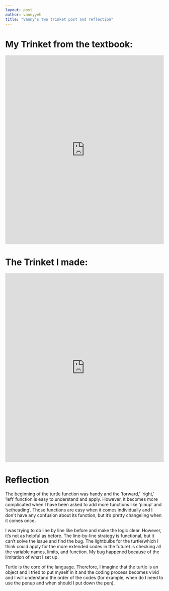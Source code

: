 ```yaml
---
layout: post
author: vannyyeh
title: "Vanny's two trinket post and reflection"
---
```



# My Trinket from the textbook:

<iframe src="https://trinket.io/embed/python/0c37ef0223" width="100%" height="600" frameborder="0" marginwidth="0" marginheight="0" allowfullscreen></iframe>


# The Trinket I made:

<iframe src="https://trinket.io/embed/python/c07b7caf83" width="100%" height="600" frameborder="0" marginwidth="0" marginheight="0" allowfullscreen></iframe>


# Reflection

The beginning of the turtle function was handy and the ‘forward,’ ‘right,’ ‘left’ function is easy to understand and apply. However, it becomes more complicated 
when I have been asked to add more functions like ‘pinup’ and ’setheading’. Those functions are easy when it comes individually and I don't have any confusion 
about its function, but it’s pretty changeling when it comes once. 

I was trying to do line by line like before and make the logic clear. However, it’s not as helpful as before. The line-by-line strategy is functional, but it can’t
solve the issue and find the bug. The lightbulbs for the turtle(which I think could apply for the more extended codes in the future) is checking all the variable
names, limits, and function. My bug happened because of the limitation of what I set up. 

Turtle is the core of the language. Therefore, I imagine that the turtle is an object and I tried to put myself in it and the coding process becomes vivid and I 
will understand the order of the codes (for example, when do I need to use the penup and when should I put down the pen). 
